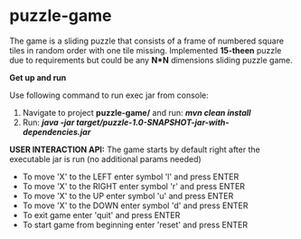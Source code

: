 # puzzle-game

The game is a sliding puzzle that consists of a frame of numbered square tiles in random order with one tile missing.
Implemented **15-theen**  puzzle due to requirements but could be any **N\*N** dimensions sliding puzzle game.

**Get up and run**

Use following command to run exec jar from console:
1) Navigate to project **puzzle-game/** and run: **_mvn clean install_**
2) Run: _**java -jar target/puzzle-1.0-SNAPSHOT-jar-with-dependencies.jar**_

**USER INTERACTION API:**
The game starts by default right after the executable jar is run (no additional params needed)

- To move 'X' to the LEFT enter symbol 'l' and press ENTER
- To move 'X' to the RIGHT enter symbol 'r' and press ENTER
- To move 'X' to the UP enter symbol 'u' and press ENTER
- To move 'X' to the DOWN enter symbol 'd' and press ENTER
- To exit game enter 'quit' and press ENTER
- To start game from beginning enter 'reset' and press ENTER
